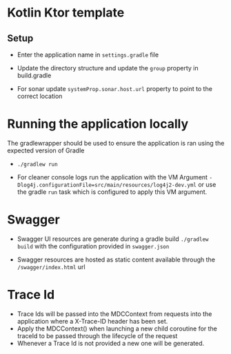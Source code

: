 # Kotlin Ktor template

## Setup
- Enter the application name in `settings.gradle` file

- Update the directory structure and update the `group` property in build.gradle 

- For sonar update `systemProp.sonar.host.url` property to point to the correct location

# Running the application locally

The gradlewrapper should be used to ensure the application is ran using the expected version of Gradle
-  `./gradlew run`

- For cleaner console logs run the application with the VM Argument `-Dlog4j.configurationFile=src/main/resources/log4j2-dev.yml`
 or use the gradle `run` task which is configured to apply this VM argument.

# Swagger

- Swagger UI resources are generate during a gradle build `./gradlew build`  with the configuration provided in `swagger.json`

- Swagger resources are hosted as static content available through the `/swagger/index.html` url

# Trace Id

- Trace Ids will be passed into the MDCContext from requests into the application where a X-Trace-ID header has been set. 
- Apply the MDCContext() when launching a new child coroutine for the traceId to be passed through the lifecycle of the request
- Whenever a Trace Id is not provided a new one will be generated.
